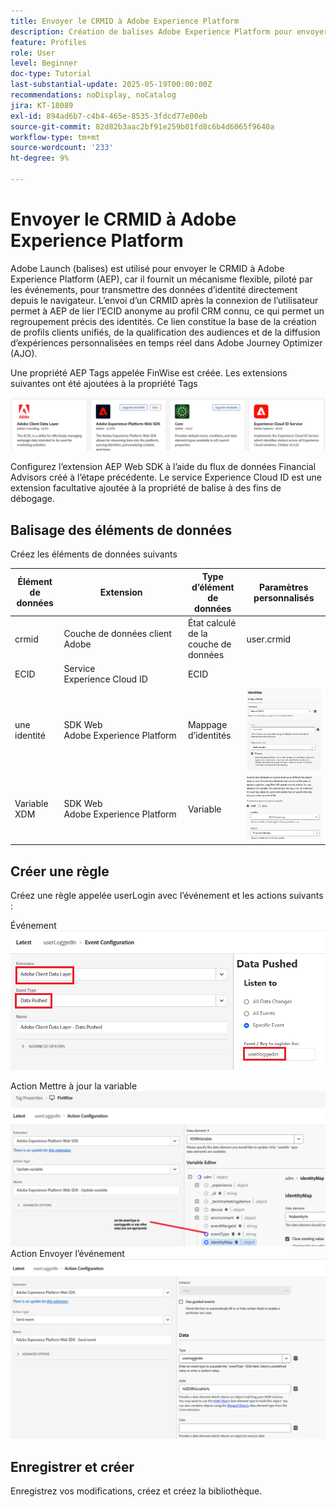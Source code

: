 ```yaml
---
title: Envoyer le CRMID à Adobe Experience Platform
description: Création de balises Adobe Experience Platform pour envoyer le CRMID reçu du navigateur à Adobe Experience Platform
feature: Profiles
role: User
level: Beginner
doc-type: Tutorial
last-substantial-update: 2025-05-19T00:00:00Z
recommendations: noDisplay, noCatalog
jira: KT-18089
exl-id: 894ad6b7-c4b4-465e-8535-3fdcd77e00eb
source-git-commit: 82d82b3aac2bf91e259b01fd8c6b4d6065f9640a
workflow-type: tm+mt
source-wordcount: '233'
ht-degree: 9%

---
```


# Envoyer le CRMID à Adobe Experience Platform

Adobe Launch (balises) est utilisé pour envoyer le CRMID à Adobe Experience Platform (AEP), car il fournit un mécanisme flexible, piloté par les événements, pour transmettre des données d’identité directement depuis le navigateur. L’envoi d’un CRMID après la connexion de l’utilisateur permet à AEP de lier l’ECID anonyme au profil CRM connu, ce qui permet un regroupement précis des identités. Ce lien constitue la base de la création de profils clients unifiés, de la qualification des audiences et de la diffusion d’expériences personnalisées en temps réel dans Adobe Journey Optimizer (AJO).

Une propriété AEP Tags appelée FinWise est créée. Les extensions suivantes ont été ajoutées à la propriété Tags

![tags-extensions](assets/tags-extensions.png)

Configurez l’extension AEP Web SDK à l’aide du flux de données Financial Advisors créé à l’étape précédente.
Le service Experience Cloud ID est une extension facultative ajoutée à la propriété de balise à des fins de débogage.

## Balisage des éléments de données

Créez les éléments de données suivants

| Élément de données | Extension | Type d’élément de données | Paramètres personnalisés |
|--------------|-----------------------------------|---------------------------|----------------------------------------|
| crmid | Couche de données client Adobe | État calculé de la couche de données | user.crmid |
| ECID | Service Experience Cloud ID | ECID |                                        |
| une identité | SDK Web Adobe Experience Platform | Mappage d’identités | ![Image](assets/identity-settings.png) |
| Variable XDM | SDK Web Adobe Experience Platform | Variable | ![Image](assets/xdmvariable.png) |

## Créer une règle

Créez une règle appelée userLogin avec l’événement et les actions suivants :

Événement
![event](assets/data-pushed-event.png)

Action Mettre à jour la variable
![update-variable](assets/update-variable.png)
Action Envoyer l’événement
![send-event](assets/send-event.png)

## Enregistrer et créer

Enregistrez vos modifications, créez et créez la bibliothèque.

